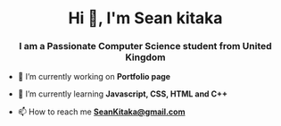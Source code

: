 <h1 align="center">Hi 👋, I'm Sean kitaka</h1>
<h3 align="center">I am a Passionate Computer Science student from United Kingdom</h3>

- 🔭 I’m currently working on **Portfolio page**

- 🌱 I’m currently learning **Javascript, CSS, HTML and C++**

- 📫 How to reach me **SeanKitaka@gmail.com**

<p align="left">
</p>
